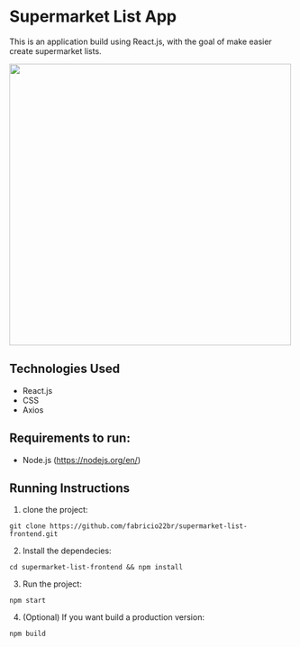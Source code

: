 # Supermarket List App

This is an application build using React.js, with the goal of make easier create supermarket lists.

<p>
<img height="500" src="demo.gif">
</p>

## Technologies Used

- React.js
- CSS
- Axios

## Requirements to run:

- Node.js (https://nodejs.org/en/)

## Running Instructions

1. clone the project:

```
git clone https://github.com/fabricio22br/supermarket-list-frontend.git

```

2. Install the dependecies:

```
cd supermarket-list-frontend && npm install

```

3. Run the project:

```
npm start

```

4. (Optional) If you want build a production version:

```
npm build

```
